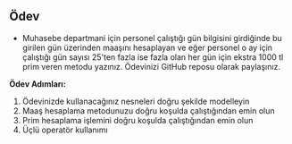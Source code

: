 ## Ödev
- Muhasebe departmani için personel çalıştığı gün bilgisini girdiğinde bu girilen gün üzerinden maaşını hesaplayan ve eğer personel o ay için çalıştığı gün sayısı 25'ten fazla ise fazla olan her gün için ekstra 1000 tl prim veren metodu yazınız. Ödevinizi GitHub reposu olarak paylaşınız.

**Ödev Adımları:**
  1. Ödevinizde kullanacağınız nesneleri doğru şekilde modelleyin
  2. Maaş hesaplama metodunuzu doğru koşulda çalıştığından emin olun
  3. Prim hesaplama işlemini doğru koşulda çalıştığından emin olun
  4. Üçlü operatör kullanımı
